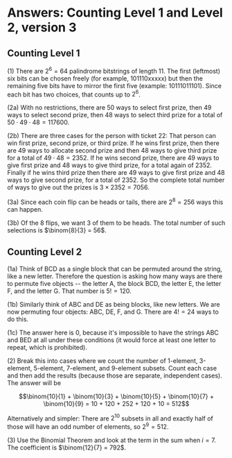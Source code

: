 # Answers: Counting Level 1 and Level 2, version 3

## Counting Level 1

(1) There are $2^6 = 64$ palindrome bitstrings of length 11. The first (leftmost) six bits can be chosen freely (for example, 101110xxxxx) but then the remaining five bits have to mirror the first five (example: 10111011101). Since each bit has two choices, that counts up to $2^6$. 

(2a) With no restrictions, there are 50 ways to select first prize, then 49 ways to select second prize, then 48 ways to select third prize for a total of $50 \cdot 49 \cdot 48 = 117600$. 

(2b) There are three cases for the person with ticket 22: That person can win first prize, second prize, or third prize. If he wins first prize, then there are 49 ways to allocate second prize and then 48 ways to give third prize for a total of $49 \cdot 48 = 2352$. If he wins second prize, there are 49 ways to give first prize and 48 ways to give third prize, for a total again of 2352. Finally if he wins third prize then there are 49 ways to give first prize and 48 ways to give second prize, for a total of 2352. So the complete total number of ways to give out the prizes is $3 \times 2352 = 7056$. 

(3a) Since each coin flip can be heads or tails, there are $2^8 = 256$ ways this can happen. 

(3b) Of the 8 flips, we want 3 of them to be heads. The total number of such selections is $\binom{8}{3} = 56$. 

## Counting Level 2

(1a) Think of BCD as a single block that can be permuted around the string, like a new letter. Therefore the question is asking how many ways are there to permute five objects -- the letter A, the block BCD, the letter E, the letter F, and the letter G. That number is $5! = 120$. 

(1b) Similarly think of ABC and DE as being blocks, like new letters. We are now permuting four objects: ABC, DE, F, and G. There are $4! = 24$ ways to do this. 

(1c) The answer here is 0, because it's impossible to have the strings ABC and BED at all under these conditions (it would force at least one letter to repeat, which is prohibited). 

(2) Break this into cases where we count the number of 1-element, 3-element, 5-element, 7-element, and 9-element subsets. Count each case and then add the results (because those are separate, independent cases). The answer will be 

$$\binom{10}{1} + \binom{10}{3} + \binom{10}{5} + \binom{10}{7} + \binom{10}{9} = 10 + 120 + 252 + 120 + 10 =  512$$

Alternatively and simpler: There are $2^{10}$ subsets in all and exactly half of those will have an odd number of elements, so $2^9 = 512$. 

(3) Use the Binomial Theorem and look at the term in the sum when $i = 7$. The coefficient is $\binom{12}{7} = 792$. 